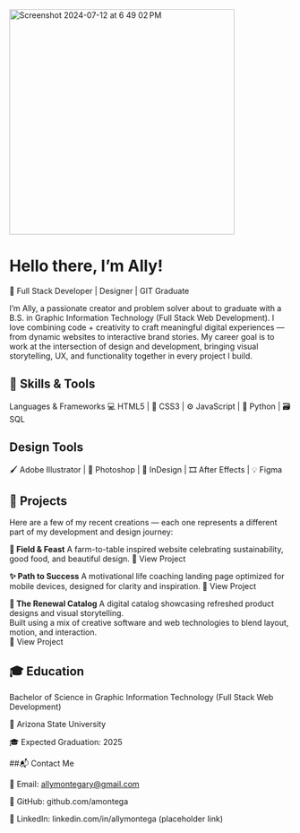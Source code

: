 
<img width="402" alt="Screenshot 2024-07-12 at 6 49 02 PM" src="https://github.com/user-attachments/assets/8e718f4b-250b-42b8-991d-82fb6ee86ccb">

#  Hello there, I’m Ally!
🌟 Full Stack Developer | Designer |  GIT Graduate

I’m Ally, a passionate creator and problem solver about to graduate with a B.S. in Graphic Information Technology (Full Stack Web Development).
I love combining code + creativity to craft meaningful digital experiences — from dynamic websites to interactive brand stories.
My career goal is to work at the intersection of design and development, bringing visual storytelling, UX, and functionality together in every project I build.


## 🧰 Skills & Tools
Languages & Frameworks
💻 HTML5 | 🎨 CSS3 | ⚙️ JavaScript | 🐍 Python | 🗃️ SQL


## Design Tools
🖌️ Adobe Illustrator | 🧷 Photoshop | 📰 InDesign | 🎞️ After Effects | 💡 Figma


## 💼 Projects
Here are a few of my recent creations — each one represents a different part of my development and design journey:


**🌾 Field & Feast**
A farm-to-table inspired website celebrating sustainability, good food, and beautiful design.
🔗 View Project


**✨ Path to Success**
A motivational life coaching landing page optimized for mobile devices, designed for clarity and inspiration.
🔗 View Project

**📘 The Renewal Catalog**
A digital catalog showcasing refreshed product designs and visual storytelling.  
Built using a mix of creative software and web technologies to blend layout, motion, and interaction.  
🔗 View Project

## 🎓 Education
Bachelor of Science in Graphic Information Technology 
  (Full Stack Web Development)
  
  📍 Arizona State University
  
  🎓 Expected Graduation: 2025



##📬 Contact Me
  
  💌 Email: allymontegary@gmail.com
  
  🔗 GitHub: github.com/amontega
  
  💼 LinkedIn: linkedin.com/in/allymontega (placeholder link)


